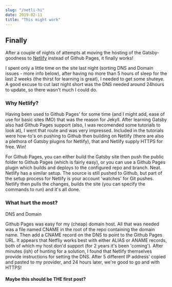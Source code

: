 ```yaml
---
slug: "/netli-hi"
date: 2019-02-11
title: "This might work"
---
```


## Finally
After a couple of nights of attempts at moving the hosting of the Gatsby-goodness to [Netlify](https://www.netlify.com/) instead of Github Pages, it finally works!

I spent only a little time on the site last night (sorting DNS and Domain issues - more info below), after having no more than 5 hours of sleep for the last 2 weeks (the thirst for learning is great), I needed to get some shuteye. A good excuse to cut last night short was the DNS needed around 24hours to update, so there wasn't much I could do.

### Why Netlify?
Having been used to Github Pages' for some time (and I might add, ease of use for basic sites IMO) that was the reason for Jekyll. After learning Gatsby also had Github Pages support (also, I was recomended some tutorials to look at), I went that route and was very impressed. Included in the tutorials were how-to's on pushing to Github then building on Netlify (there are also a plethora of Gatsby plugins for Netlify), that and Netlify supply HTTPS for free. Win!

For Github Pages, you can either build the Gatsby site then push the public folder to Github Pages (which is fairly easy), or you can use a Github Pages plugin which builds and deploys to the configured repo and branch. Neat.
Netlify has a similar setup. The source is still pushed to Github, but part of the setup process for Netlify is your account 'watches' for Git pushes. Netlify then pulls the changes, builds the site (you can specify the commands to run) and it's all done.

### What hurt the most?
DNS and Domain

Github Pages was easy for my (cheap) domain host. All that was needed was a file named CNAME in the root of the repo containing the domain name. Then add a CNAME record on the DNS to point to the Github Pages URL.
It appears that Netfliy works best with either ALIAS or ANAME records, both of which my host don'd support (for 2 years it's been 'coming').
After minutes (ish) of hunting for a solution, I found that Netlify themselves provide instructions for setting the DNS. After 5 different IP address' copied and pasted to my provider, and 24 hours later, we're good to go and with HTTPS!

#### Maybe this should be THE first post?
